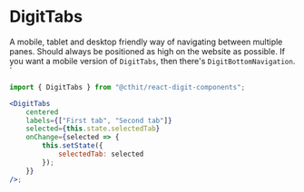# DigitTabs

A mobile, tablet and desktop friendly way of navigating between multiple panes. Should always be positioned as high on the website as possible. If you want a mobile version of `DigitTabs`, then there's `DigitBottomNavigation`. `

```jsx
import { DigitTabs } from "@cthit/react-digit-components";

<DigitTabs
    centered
    labels={["First tab", "Second tab"]}
    selected={this.state.selectedTab}
    onChange={selected => {
        this.setState({
            selectedTab: selected
        });
    }}
/>;
```
